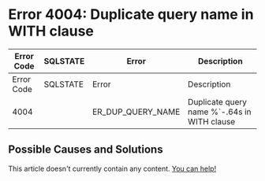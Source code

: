 
# Error 4004: Duplicate query name in WITH clause


| Error Code | SQLSTATE | Error | Description |
| --- | --- | --- | --- |
| Error Code | SQLSTATE | Error | Description |
| 4004 |  | ER_DUP_QUERY_NAME | Duplicate query name %`-.64s in WITH clause |




## Possible Causes and Solutions


This article doesn't currently contain any content. [You can help!](/kb/en/writing-and-editing-knowledge-base-articles/)

